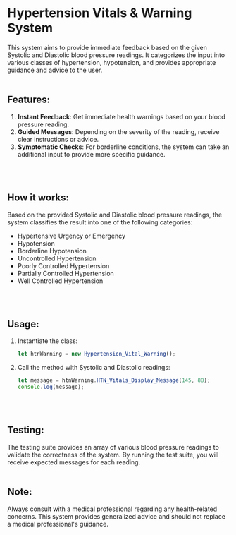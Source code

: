# Hypertension Vitals & Warning System
This system aims to provide immediate feedback based on the given Systolic and Diastolic blood pressure readings. It categorizes the input into various classes of hypertension, hypotension, and provides appropriate guidance and advice to the user.
<br>
<br>



## Features:
1. **Instant Feedback**: Get immediate health warnings based on your blood pressure reading.
2. **Guided Messages**: Depending on the severity of the reading, receive clear instructions or advice.
3. **Symptomatic Checks**: For borderline conditions, the system can take an additional input to provide more specific guidance.
<br>
<br>



## How it works:
Based on the provided Systolic and Diastolic blood pressure readings, the system classifies the result into one of the following categories:
- Hypertensive Urgency or Emergency
- Hypotension
- Borderline Hypotension
- Uncontrolled Hypertension
- Poorly Controlled Hypertension
- Partially Controlled Hypertension
- Well Controlled Hypertension
<br>
<br>



## Usage:
1. Instantiate the class:
    ```typescript
    let htnWarning = new Hypertension_Vital_Warning();
    ```
2. Call the method with Systolic and Diastolic readings:
    ```typescript
    let message = htnWarning.HTN_Vitals_Display_Message(145, 88);
    console.log(message);
    ```
<br>
<br>



## Testing:
The testing suite provides an array of various blood pressure readings to validate the correctness of the system. By running the test suite, you will receive expected messages for each reading.
<br>
<br>



## Note:
Always consult with a medical professional regarding any health-related concerns. This system provides generalized advice and should not replace a medical professional's guidance.
